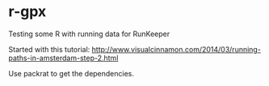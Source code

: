 # r-gpx
Testing some R with running data for RunKeeper

Started with this tutorial: http://www.visualcinnamon.com/2014/03/running-paths-in-amsterdam-step-2.html

Use packrat to get the dependencies.
